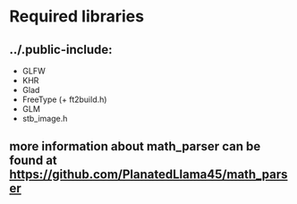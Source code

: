 # Required libraries
## ../.public-include:
- GLFW
- KHR
- Glad
- FreeType (+ ft2build.h)
- GLM
- stb_image.h

## more information about math_parser can be found at https://github.com/PlanatedLlama45/math_parser